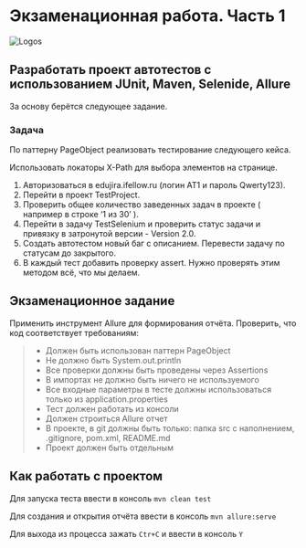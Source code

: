 # Экзаменационная работа. Часть 1

<img src="https://i.imgur.com/oLP1nGI.png" alt="Logos"/>

## Разработать проект автотестов с использованием JUnit, Maven, Selenide, Allure

За основу берётся следующее задание.

### Задача
По паттерну PageObject реализовать тестирование следующего кейса.

Использовать локаторы X-Path для выбора элементов на странице.

1.	Авторизоваться в edujira.ifellow.ru (логин AT1 и пароль Qwerty123).
2.	Перейти в проект TestProject.
3.	Проверить общее количество заведенных задач в проекте ( например в  строке ‘1 из 30’ ).
4.	Перейти в задачу TestSelenium и проверить статус задачи и привязку в затронутой версии - Version 2.0.
5.	Создать автотестом новый баг с описанием. Перевести задачу по статусам до закрытого.
6.	В каждый тест добавить проверку assert. Нужно проверять этим методом всё, что мы делаем.

## Экзаменационное задание

Применить инструмент Allure для формирования отчёта. Проверить, что код соответствует требованиям:
> - Должен быть использован паттерн PageObject
> - Не должно быть System.out.println
> - Все проверки должны быть проведены через Assertions
> - В импортах не должно быть ничего не используемого
> - Все входные параметры в тесте должны использоваться только из application.properties
> - Тест должен работать из консоли
> - Должен строиться Allure отчет
> - В проекте, в git должны быть только: папка src с наполнением, .gitignore, pom.xml, README.md
> - Проект должен быть отдельным

## Как работать с проектом

Для запуска теста ввести в консоль `mvn clean test`

Для создания и открытия отчёта ввести в консоль `mvn allure:serve`

Для выхода из процесса зажать `Ctr+С` и ввести в консоль `Y`
